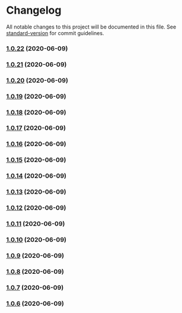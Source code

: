 # Changelog

All notable changes to this project will be documented in this file. See [standard-version](https://github.com/conventional-changelog/standard-version) for commit guidelines.

### [1.0.22](https://github.com/mayrop/honk-action/compare/v1.0.21...v1.0.22) (2020-06-09)

### [1.0.21](https://github.com/mayrop/honk-action/compare/v1.0.20...v1.0.21) (2020-06-09)

### [1.0.20](https://github.com/mayrop/honk-action/compare/v1.0.19...v1.0.20) (2020-06-09)

### [1.0.19](https://github.com/mayrop/honk-action/compare/v1.0.18...v1.0.19) (2020-06-09)

### [1.0.18](https://github.com/mayrop/honk-action/compare/v1.0.17...v1.0.18) (2020-06-09)

### [1.0.17](https://github.com/mayrop/honk-action/compare/v1.0.16...v1.0.17) (2020-06-09)

### [1.0.16](https://github.com/mayrop/honk-action/compare/v1.0.15...v1.0.16) (2020-06-09)

### [1.0.15](https://github.com/mayrop/honk-action/compare/v1.0.14...v1.0.15) (2020-06-09)

### [1.0.14](https://github.com/mayrop/honk-action/compare/v1.0.13...v1.0.14) (2020-06-09)

### [1.0.13](https://github.com/mayrop/honk-action/compare/v1.0.12...v1.0.13) (2020-06-09)

### [1.0.12](https://github.com/mayrop/honk-action/compare/v1.0.11...v1.0.12) (2020-06-09)

### [1.0.11](https://github.com/mayrop/honk-action/compare/v1.0.10...v1.0.11) (2020-06-09)

### [1.0.10](https://github.com/mayrop/honk-action/compare/v1.0.9...v1.0.10) (2020-06-09)

### [1.0.9](https://github.com/mayrop/honk-action/compare/v1.0.8...v1.0.9) (2020-06-09)

### [1.0.8](https://github.com/mayrop/honk-action/compare/v1.0.7...v1.0.8) (2020-06-09)

### [1.0.7](https://github.com/mayrop/honk-action/compare/v1.0.6...v1.0.7) (2020-06-09)

### [1.0.6](https://github.com/mayrop/honk-action/compare/v1.0.5...v1.0.6) (2020-06-09)
